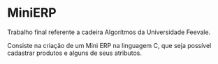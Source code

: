 # MiniERP

Trabalho final referente a cadeira Algorítmos da Universidade Feevale.

Consiste na criação de um Mini ERP na linguagem C, que seja possível cadastrar produtos e alguns de seus atributos.
